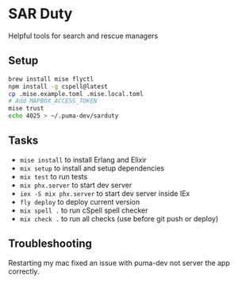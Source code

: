 # SAR Duty

Helpful tools for search and rescue managers

## Setup

```sh
brew install mise flyctl
npm install -g cspell@latest
cp .mise.example.toml .mise.local.toml
# Add MAPBOX_ACCESS_TOKEN
mise trust
echo 4025 > ~/.puma-dev/sarduty
```

## Tasks

* `mise install` to install Erlang and Elixir
* `mix setup` to install and setup dependencies
* `mix test` to run tests
* `mix phx.server` to start dev server
* `iex -S mix phx.server` to start dev server inside IEx
* `fly deploy` to deploy current version
* `mix spell .` to run cSpell spell checker
* `mix check .` to run all checks (use before git push or deploy)

## Troubleshooting

Restarting my mac fixed an issue with puma-dev not server the app correctly.
